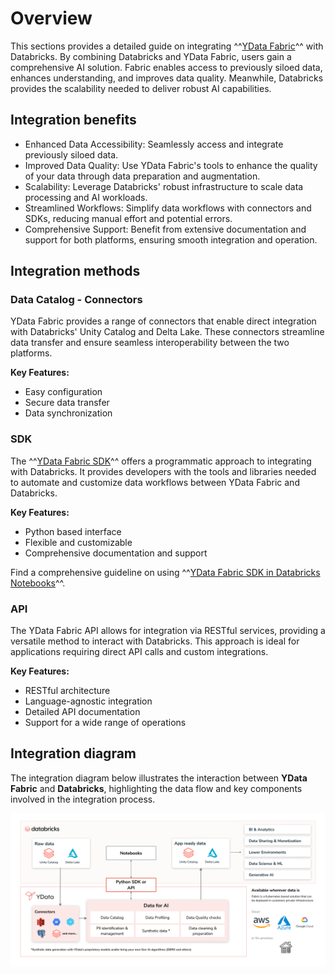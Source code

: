 # Overview

This sections provides a detailed guide on integrating ^^[YData Fabric](https://ydata.ai/products/fabric)^^ with Databricks. 
By combining Databricks and YData Fabric, users gain a comprehensive AI solution.
Fabric enables access to previously siloed data, enhances understanding,
and improves data quality. Meanwhile, Databricks provides the scalability needed to deliver robust AI capabilities.

## Integration benefits

- Enhanced Data Accessibility: Seamlessly access and integrate previously siloed data.
- Improved Data Quality: Use YData Fabric's tools to enhance the quality of your data through data preparation and augmentation.
- Scalability: Leverage Databricks' robust infrastructure to scale data processing and AI workloads.
- Streamlined Workflows: Simplify data workflows with connectors and SDKs, reducing manual effort and potential errors.
- Comprehensive Support: Benefit from extensive documentation and support for both platforms, ensuring smooth integration and operation.

## Integration methods

### Data Catalog - Connectors
YData Fabric provides a range of connectors that enable direct integration with Databricks' Unity Catalog and Delta Lake.
These connectors streamline data transfer and ensure seamless interoperability between the two platforms.

**Key Features:**

- Easy configuration
- Secure data transfer
- Data synchronization

### SDK 
The ^^[YData Fabric SDK](https://pypi.org/project/ydata-sdk/)^^ offers a programmatic approach to integrating with Databricks. 
It provides developers with the tools and libraries needed to automate and customize data workflows between 
YData Fabric and Databricks.

**Key Features:**

- Python based interface
- Flexible and customizable
- Comprehensive documentation and support

Find a comprehensive guideline on using ^^[YData Fabric SDK in Databricks Notebooks](integration_with_sdk.md)^^.

### API
The YData Fabric API allows for integration via RESTful services, providing a versatile method to interact
with Databricks. This approach is ideal for applications requiring direct API calls and custom integrations.

**Key Features:**

- RESTful architecture
- Language-agnostic integration
- Detailed API documentation
- Support for a wide range of operations

## Integration diagram

The integration diagram below illustrates the interaction between **YData Fabric** and **Databricks**, 
highlighting the data flow and key components involved in the integration process.

![Databricks diagram.png](..%2F..%2Fassets%2Fintegrations%2FDatabricks%20diagram.png)
